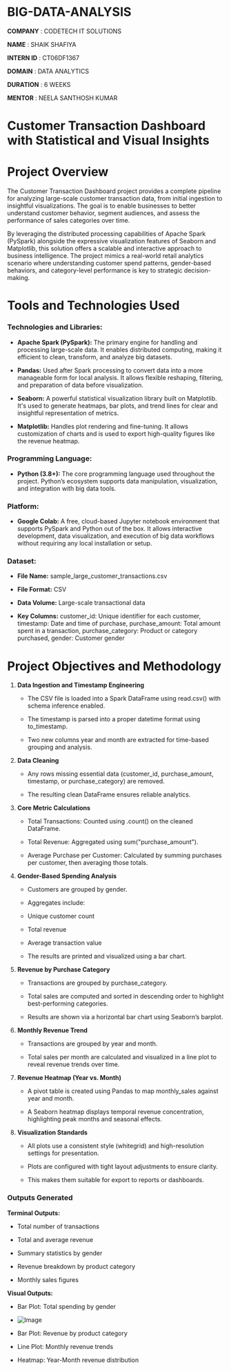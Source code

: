# BIG-DATA-ANALYSIS

**COMPANY** : CODETECH IT SOLUTIONS

**NAME** : SHAIK SHAFIYA

**INTERN ID** : CT06DF1367

**DOMAIN** : DATA ANALYTICS

**DURATION** : 6 WEEKS

**MENTOR** : NEELA SANTHOSH KUMAR

# Customer Transaction Dashboard with Statistical and Visual Insights

# Project Overview

The Customer Transaction Dashboard project provides a complete pipeline for analyzing large-scale customer transaction data, from initial ingestion to insightful visualizations. The goal is to enable businesses to better understand customer behavior, segment audiences, and assess the performance of sales categories over time.

By leveraging the distributed processing capabilities of Apache Spark (PySpark) alongside the expressive visualization features of Seaborn and Matplotlib, this solution offers a scalable and interactive approach to business intelligence. The project mimics a real-world retail analytics scenario where understanding customer spend patterns, gender-based behaviors, and category-level performance is key to strategic decision-making.

# Tools and Technologies Used

### Technologies and Libraries:

 - **Apache Spark (PySpark):** The primary engine for handling and processing large-scale data. It enables distributed computing, making it efficient to clean, transform, and analyze big datasets.

 - **Pandas:** Used after Spark processing to convert data into a more manageable form for local analysis. It allows flexible reshaping, filtering, and preparation of data before visualization.
 
 - **Seaborn:** A powerful statistical visualization library built on Matplotlib. It's used to generate heatmaps, bar plots, and trend lines for clear and insightful representation of metrics.
 
 - **Matplotlib:** Handles plot rendering and fine-tuning. It allows customization of charts and is used to export high-quality figures like the revenue heatmap.

### Programming Language:

- **Python (3.8+):** The core programming language used throughout the project. Python’s ecosystem supports data manipulation, visualization, and integration with big data tools.

### Platform:

- **Google Colab:** A free, cloud-based Jupyter notebook environment that supports PySpark and Python out of the box. It allows interactive development, data visualization, and execution of big data workflows without requiring any local installation or setup.

### Dataset:

- **File Name:** sample_large_customer_transactions.csv

- **File Format:** CSV

- **Data Volume:** Large-scale transactional data

- **Key Columns:**
   customer_id: Unique identifier for each customer,
   timestamp: Date and time of purchase,
   purchase_amount: Total amount spent in a transaction,
   purchase_category: Product or category purchased,
   gender: Customer gender

# Project Objectives and Methodology

 1. **Data Ingestion and Timestamp Engineering**

      - The CSV file is loaded into a Spark DataFrame using read.csv() with schema inference enabled.
   
      - The timestamp is parsed into a proper datetime format using to_timestamp.
   
      - Two new columns year and month are extracted for time-based grouping and analysis.

 2. **Data Cleaning** 

      - Any rows missing essential data (customer_id, purchase_amount, timestamp, or purchase_category) are removed.
   
      - The resulting clean DataFrame ensures reliable analytics.

 3. **Core Metric Calculations**

       - Total Transactions: Counted using .count() on the cleaned DataFrame.
  
       - Total Revenue: Aggregated using sum("purchase_amount").
  
       - Average Purchase per Customer: Calculated by summing purchases per customer, then averaging those totals.

  4. **Gender-Based Spending Analysis**

       - Customers are grouped by gender.
   
       - Aggregates include:
   
       - Unique customer count
   
       - Total revenue
   
       - Average transaction value
   
       - The results are printed and visualized using a bar chart.

 5. **Revenue by Purchase Category**

      - Transactions are grouped by purchase_category.
    
      - Total sales are computed and sorted in descending order to highlight best-performing categories.
    
      - Results are shown via a horizontal bar chart using Seaborn’s barplot.

 6. **Monthly Revenue Trend**
 
      - Transactions are grouped by year and month.
    
      - Total sales per month are calculated and visualized in a line plot to reveal revenue trends over time.

 7. **Revenue Heatmap (Year vs. Month)**

      - A pivot table is created using Pandas to map monthly_sales against year and month.
    
      - A Seaborn heatmap displays temporal revenue concentration, highlighting peak months and seasonal effects.

 8. **Visualization Standards**

      - All plots use a consistent style (whitegrid) and high-resolution settings for presentation.
   
      - Plots are configured with tight layout adjustments to ensure clarity.
   
      - This makes them suitable for export to reports or dashboards.

### Outputs Generated

**Terminal Outputs:**
  - Total number of transactions

  - Total and average revenue

  - Summary statistics by gender

  - Revenue breakdown by product category

  - Monthly sales figures

 **Visual Outputs:**
  - Bar Plot: Total spending by gender

  - ![Image](https://github.com/user-attachments/assets/3e2c1800-fa5b-4eba-b251-908c8ea35505)

  - Bar Plot: Revenue by product category

  - Line Plot: Monthly revenue trends

  - Heatmap: Year-Month revenue distribution







